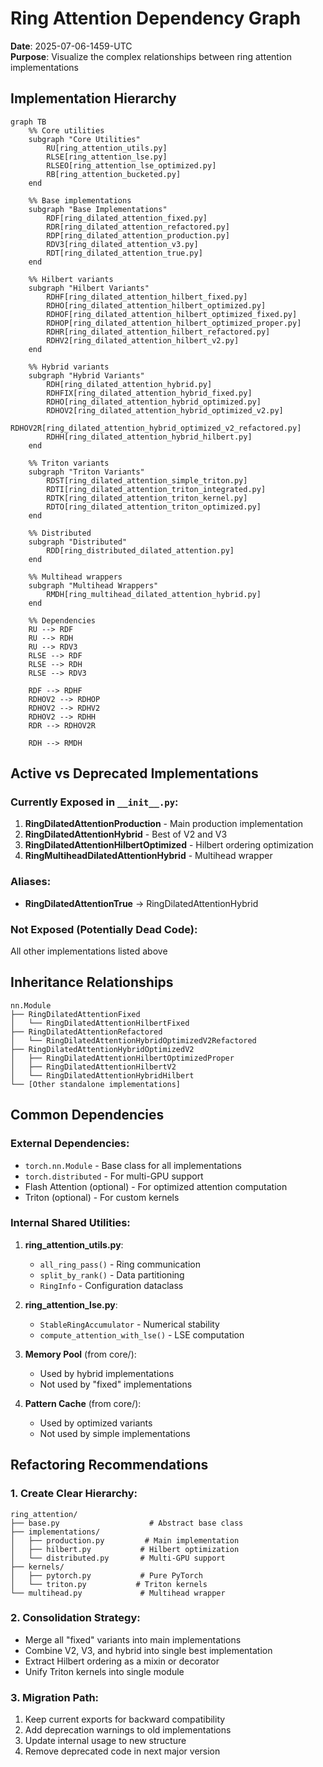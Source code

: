 # Ring Attention Dependency Graph

**Date**: 2025-07-06-1459-UTC  
**Purpose**: Visualize the complex relationships between ring attention implementations

## Implementation Hierarchy

```mermaid
graph TB
    %% Core utilities
    subgraph "Core Utilities"
        RU[ring_attention_utils.py]
        RLSE[ring_attention_lse.py]
        RLSEO[ring_attention_lse_optimized.py]
        RB[ring_attention_bucketed.py]
    end
    
    %% Base implementations
    subgraph "Base Implementations"
        RDF[ring_dilated_attention_fixed.py]
        RDR[ring_dilated_attention_refactored.py]
        RDP[ring_dilated_attention_production.py]
        RDV3[ring_dilated_attention_v3.py]
        RDT[ring_dilated_attention_true.py]
    end
    
    %% Hilbert variants
    subgraph "Hilbert Variants"
        RDHF[ring_dilated_attention_hilbert_fixed.py]
        RDHO[ring_dilated_attention_hilbert_optimized.py]
        RDHOF[ring_dilated_attention_hilbert_optimized_fixed.py]
        RDHOP[ring_dilated_attention_hilbert_optimized_proper.py]
        RDHR[ring_dilated_attention_hilbert_refactored.py]
        RDHV2[ring_dilated_attention_hilbert_v2.py]
    end
    
    %% Hybrid variants
    subgraph "Hybrid Variants"
        RDH[ring_dilated_attention_hybrid.py]
        RDHFIX[ring_dilated_attention_hybrid_fixed.py]
        RDHO[ring_dilated_attention_hybrid_optimized.py]
        RDHOV2[ring_dilated_attention_hybrid_optimized_v2.py]
        RDHOV2R[ring_dilated_attention_hybrid_optimized_v2_refactored.py]
        RDHH[ring_dilated_attention_hybrid_hilbert.py]
    end
    
    %% Triton variants
    subgraph "Triton Variants"
        RDST[ring_dilated_attention_simple_triton.py]
        RDTI[ring_dilated_attention_triton_integrated.py]
        RDTK[ring_dilated_attention_triton_kernel.py]
        RDTO[ring_dilated_attention_triton_optimized.py]
    end
    
    %% Distributed
    subgraph "Distributed"
        RDD[ring_distributed_dilated_attention.py]
    end
    
    %% Multihead wrappers
    subgraph "Multihead Wrappers"
        RMDH[ring_multihead_dilated_attention_hybrid.py]
    end
    
    %% Dependencies
    RU --> RDF
    RU --> RDH
    RU --> RDV3
    RLSE --> RDF
    RLSE --> RDH
    RLSE --> RDV3
    
    RDF --> RDHF
    RDHOV2 --> RDHOP
    RDHOV2 --> RDHV2
    RDHOV2 --> RDHH
    RDR --> RDHOV2R
    
    RDH --> RMDH
```

## Active vs Deprecated Implementations

### Currently Exposed in `__init__.py`:
1. **RingDilatedAttentionProduction** - Main production implementation
2. **RingDilatedAttentionHybrid** - Best of V2 and V3
3. **RingDilatedAttentionHilbertOptimized** - Hilbert ordering optimization
4. **RingMultiheadDilatedAttentionHybrid** - Multihead wrapper

### Aliases:
- **RingDilatedAttentionTrue** → RingDilatedAttentionHybrid

### Not Exposed (Potentially Dead Code):
All other implementations listed above

## Inheritance Relationships

```
nn.Module
├── RingDilatedAttentionFixed
│   └── RingDilatedAttentionHilbertFixed
├── RingDilatedAttentionRefactored
│   └── RingDilatedAttentionHybridOptimizedV2Refactored
├── RingDilatedAttentionHybridOptimizedV2
│   ├── RingDilatedAttentionHilbertOptimizedProper
│   ├── RingDilatedAttentionHilbertV2
│   └── RingDilatedAttentionHybridHilbert
└── [Other standalone implementations]
```

## Common Dependencies

### External Dependencies:
- `torch.nn.Module` - Base class for all implementations
- `torch.distributed` - For multi-GPU support
- Flash Attention (optional) - For optimized attention computation
- Triton (optional) - For custom kernels

### Internal Shared Utilities:
1. **ring_attention_utils.py**:
   - `all_ring_pass()` - Ring communication
   - `split_by_rank()` - Data partitioning
   - `RingInfo` - Configuration dataclass

2. **ring_attention_lse.py**:
   - `StableRingAccumulator` - Numerical stability
   - `compute_attention_with_lse()` - LSE computation

3. **Memory Pool** (from core/):
   - Used by hybrid implementations
   - Not used by "fixed" implementations

4. **Pattern Cache** (from core/):
   - Used by optimized variants
   - Not used by simple implementations

## Refactoring Recommendations

### 1. Create Clear Hierarchy:
```
ring_attention/
├── base.py                    # Abstract base class
├── implementations/
│   ├── production.py         # Main implementation
│   ├── hilbert.py           # Hilbert optimization
│   └── distributed.py       # Multi-GPU support
├── kernels/
│   ├── pytorch.py           # Pure PyTorch
│   └── triton.py           # Triton kernels
└── multihead.py             # Multihead wrapper
```

### 2. Consolidation Strategy:
- Merge all "fixed" variants into main implementations
- Combine V2, V3, and hybrid into single best implementation
- Extract Hilbert ordering as a mixin or decorator
- Unify Triton kernels into single module

### 3. Migration Path:
1. Keep current exports for backward compatibility
2. Add deprecation warnings to old implementations
3. Update internal usage to new structure
4. Remove deprecated code in next major version